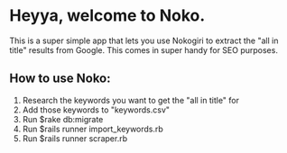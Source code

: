 # Heyya, welcome to Noko.

This is a super simple app that lets you use Nokogiri to extract the "all in title" results from Google. This comes in super handy for SEO purposes.

## How to use Noko:
1. Research the keywords you want to get the "all in title" for
2. Add those keywords to "keywords.csv"
3. Run $rake db:migrate
4. Run $rails runner import_keywords.rb
5. Run $rails runner scraper.rb


